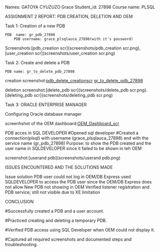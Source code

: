 Names: GATOYA CYUZUZO Grace
Student_id: 27898
Course name: PLSQL

ASSIGNMENT 2 REPORT: PDB CREATION, DELETION AND OEM

Task 1: Creation of a new PDB

	PDB  name: gr_pdb_27898
        PDB username: grace_plsqlauca_27898(with it's password)
Screenshots:[pdb_creation scr](screenshots/pdb_creation scr.png),[user_creation scr](screenshots/user_creation scr.png)

Task 2: Create and delete a PDB

	PDB name: gr_to_delete_pdb_27898
creation screenshot:[pdb_delete_creationscr](screenshots/pdb_delete_creationscr.png)
		    [gr_to_delete_pdb_27898](screenshots/gr_to_delete_pdb_27898.png)

deletion screenshot:[delete_pdb scr](screenshots/delete_pdb scr.png).	
             [deleting_pdb scr](screenshots/deleting_pdb scr.png)


Task 3: ORACLE ENTERPRISE MANAGER

Configuring Oracle database manager

screenhshot of the OEM dashboard:[OEM_Dashboard_scr](screenshots/OEM_Dashboard_scr.png)


PDB acces in SQL DEVELOPER
	#Opened sql developer
	#Created a connection(plsql) with username (grace_plsqlauca_27898) and with the service name (gr_pdb_27898)
        Purpose: to show the PDB created and the user name in SQLDEVELOPER since it failed to be shown in teh OEM

screenshot:[userand pdb](screenshots/userand pdb.png)


ISSUES ENCOUNTERED AND THE SOLUTIONS MADE

Issue							solution
PDB user could not log in OEM/DB Express		used SQLDEVELOPER to access the PDB user since the OEM/DB Express does not allow
New PDB not showing in OEM				Verified listener registration and PDB service; still not visible due to XE limitation


CONCLUSION

#Successfully created a PDB and a user account.

#Practiced creating and deleting a temporary PDB.

#Verified PDB access using SQL Developer when OEM could not display it.

#Captured all required screenshots and documented steps and troubleshooting.




